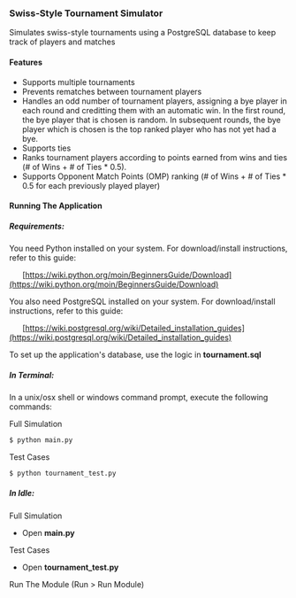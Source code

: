 ### **Swiss-Style Tournament Simulator**

Simulates swiss-style tournaments using a PostgreSQL database to keep track of players and matches

#### Features
* Supports multiple tournaments
* Prevents rematches between tournament players
* Handles an odd number of tournament players, assigning a bye player in each round and creditting them with an automatic win. In the first round, the bye player that is chosen is random. In subsequent rounds, the bye player which is chosen is the top ranked player who has not yet had a bye.
* Supports ties
* Ranks tournament players according to points earned from wins and ties (# of Wins + # of Ties * 0.5).
* Supports Opponent Match Points (OMP) ranking (# of Wins + # of Ties * 0.5 for each previously played player)

#### Running The Application

##### Requirements:
You need Python installed on your system. For download/install instructions, refer to this guide:  

&nbsp;&nbsp;&nbsp;&nbsp;&nbsp;&nbsp;[https://wiki.python.org/moin/BeginnersGuide/Download](https://wiki.python.org/moin/BeginnersGuide/Download)

You also need PostgreSQL installed on your system. For download/install instructions, refer to this guide:

&nbsp;&nbsp;&nbsp;&nbsp;&nbsp;&nbsp;[https://wiki.postgresql.org/wiki/Detailed_installation_guides](https://wiki.postgresql.org/wiki/Detailed_installation_guides)

To set up the application's database, use the logic in **tournament.sql**

##### In Terminal:
In a unix/osx shell or windows command prompt, execute the following commands:

Full Simulation
```sh
$ python main.py
```
Test Cases
```sh
$ python tournament_test.py
```

##### In Idle:

Full Simulation

* Open **main.py**

Test Cases
* Open **tournament_test.py**

Run The Module (Run > Run Module)